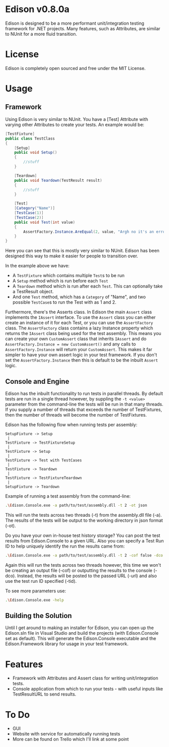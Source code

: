 Edison v0.8.0a
==============

Edison is designed to be a more performant unit/integration testing framework for .NET projects.
Many features, such as Attributes, are similar to NUnit for a more fluid transition.


License
=======

Edison is completely open sourced and free under the MIT License.


Usage
=====

Framework
---------

Using Edison is very similar to NUnit. You have a [Test] Attribute with varying other Attributes to create your tests. An example would be:

```C#
[TestFixture]
public class TestClass
{
	[Setup]
	public void Setup()
	{
		//stuff
	}

	[Teardown]
	public void Teardown(TestResult result)
	{
		//stuff
	}

	[Test]
	[Category("Name")]
	[TestCase(1)]
	[TestCase(2)]
	public void Test(int value)
	{
		AssertFactory.Instance.AreEqual(2, value, "Argh no it's an error!!!1");
	}
}
```

Here you can see that this is mostly very similar to NUnit. Edison has been designed this way to make it easier for people to transition over.

In the example above we have:
* A `TestFixture` which contains multiple `Test`s to be run
* A `Setup` method which is run before each `Test`
* A `Teardown` method which is run after each `Test`. This can optionally take a TestResult object.
* And one `Test` method, which has a `Category` of "Name", and two possible `TestCase`s to run the Test with as 1 and 2.

Furthermore, there's the Asserts class. In Edison the main `Assert` class implements the `IAssert` interface. To use the `Assert` class you can either create an instance of it for each Test, or you can use the `AssertFactory` class.
The `AssertFactory` class contains a lazy Instance property which returns the `IAssert` class being used for the test assembly. This means you can create your own `CustomAssert` class that inherits `IAssert` and do `AssertFactory.Instance = new CustomAssert()` and any calls to `AssertFactory.Instance` will return your `CustomAssert`. This makes it far simpler to have your own assert logic in your test framework. If you don't set the `AssertFactory.Instance` then this is default to be the inbuilt `Assert` logic.


Console and Engine
------------------

Edison has the inbuilt functionality to run tests in parallel threads. By default tests are run in a single thread however, by suppling the `-t <value>` parameter from the command-line the tests will be run in that many threads. If you supply a number of threads that exceeds the number of TestFixtures, then the number of threads will become the number of TestFixtures.

Edison has the following flow when running tests per assembly:

```
SetupFixture -> Setup
 |
TestFixture -> TestFixtureSetup
 |
TestFixture -> Setup
 |
TestFixture -> Test with TestCases
 |
TestFixture -> Teardown
 |
TestFixture -> TestFixtureTeardown
 |
SetupFixture -> Teardown
```

Example of running a test assembly from the command-line:

```bash
.\Edison.Console.exe -a path/to/test/assembly.dll -t 2 -ot json
```

This will run the tests across two threads (-t) from the assembly.dll file (-a). The results of the tests will be output to the working directory in json format (-ot).

Do you have your own in-house test history storage? You can post the test results from Edison.Console to a given URL. Also you can specify a Test Run ID to help uniquely identify the run the results came from:

```bash
.\Edison.Console.exe -a path/to/test/assembly.dll -t 2 -cof false -dco true -ot json -url http://someurl.com -tid 702
```

Again this will run the tests across two threads however, this time we won't be creating an output file (-cof) or outputting the results to the console (-dco). Instead, the results will be posted to the passed URL (-url) and also use the test run ID specified (-tid).

To see more parameters use:

```bash
.\Edison.Console.exe -help
```


Building the Solution
---------------------

Until I get around to making an installer for Edison, you can open up the Edison.sln file in Visual Studio and build the projects (with Edison.Console set as default).
This will generate the Edison.Console executable and the Edison.Framework library for usage in your test framework.


Features
========

* Framework with Attributes and Assert class for writing unit/integration tests.
* Console application from which to run your tests - with useful inputs like TestResultURL to send results.


To Do
=====

* GUI
* Website with service for automatically running tests
* More can be found on Trello which I'll link at some point
